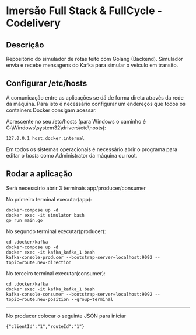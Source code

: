 # Imersão Full Stack & FullCycle - Codelivery

## Descrição

Repositório do simulador de rotas feito com Golang (Backend).
Simulador envia e recebe mensagens do Kafka para simular o veiculo em transito.

## Configurar /etc/hosts

A comunicação entre as aplicações se dá de forma direta através da rede da máquina.
Para isto é necessário configurar um endereços que todos os containers Docker consigam acessar.

Acrescente no seu /etc/hosts (para Windows o caminho é C:\Windows\system32\drivers\etc\hosts):
```
127.0.0.1 host.docker.internal
```
Em todos os sistemas operacionais é necessário abrir o programa para editar o *hosts* como Administrator da máquina ou root.

## Rodar a aplicação

Será necessário abrir 3 terminais app/producer/consumer

No primeiro terminal executar(app):
```
docker-compose up -d
docker exec -it simulator bash
go run main.go
```


No segundo terminal executar(producer): 
```
cd .docker/kafka 
docker-compose up -d
docker exec -it kafka_kafka_1 bash
kafka-console-producer --bootstrap-server=localhost:9092 --topic=route.new-direction
```

No terceiro terminal executar(consumer): 
```
cd .docker/kafka 
docker exec -it kafka_kafka_1 bash
kafka-console-consumer --bootstrap-server=localhost:9092 --topic=route.new-position --group=terminal
```


----

No producer colocar o seguinte JSON para iniciar
```
{"clientId":"1","routeId":"1"}
```